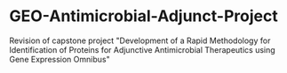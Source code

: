 # GEO-Antimicrobial-Adjunct-Project
Revision of capstone project "Development of a Rapid Methodology for Identification of Proteins for Adjunctive Antimicrobial Therapeutics using Gene Expression Omnibus"
